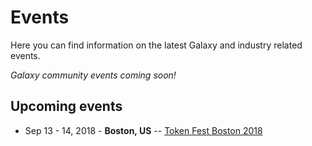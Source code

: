 # Events

Here you can find information on the latest Galaxy and industry related events.

_Galaxy community events coming soon!_

## Upcoming events
* Sep 13 - 14, 2018 - **Boston, US** -- [Token Fest Boston 2018](https://tokenfest.io/)